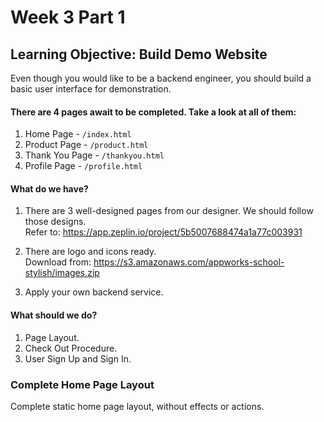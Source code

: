 # Week 3 Part 1

## Learning Objective: Build Demo Website

Even though you would like to be a backend engineer, you should build a basic user interface for demonstration. 

#### There are 4 pages await to be completed. Take a look at all of them:

1. Home Page - `/index.html`
2. Product Page - `/product.html`
3. Thank You Page - `/thankyou.html`
4. Profile Page - `/profile.html`

#### What do we have?

1. There are 3 well-designed pages from our designer. We should follow those designs.  
Refer to: https://app.zeplin.io/project/5b5007688474a1a77c003931

2. There are logo and icons ready.  
Download from: https://s3.amazonaws.com/appworks-school-stylish/images.zip

3. Apply your own backend service.

#### What should we do?

1. Page Layout.
2. Check Out Procedure.
3. User Sign Up and Sign In.

### Complete Home Page Layout

Complete static home page layout, without effects or actions.
